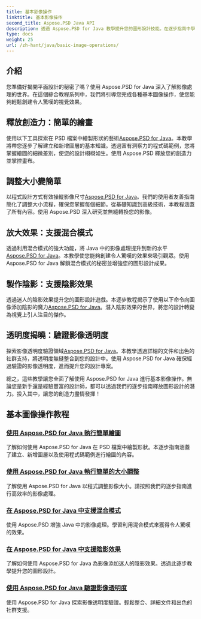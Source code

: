 ```yaml
---
title: 基本影像操作
linktitle: 基本影像操作
second_title: Aspose.PSD Java API
description: 透過 Aspose.PSD for Java 教學提升您的圖形設計技能。在逐步指南中學習繪圖、調整大小、混合模式和透明度驗證。
type: docs
weight: 25
url: /zh-hant/java/basic-image-operations/
---
```


## 介紹

您準備好揭開平面設計的秘密了嗎？使用 Aspose.PSD for Java 深入了解影像處理的世界。在這個綜合教程系列中，我們將引導您完成各種基本圖像操作，使您能夠輕鬆創建令人驚嘆的視覺效果。

## 釋放創造力：簡單的繪畫

使用以下工具探索在 PSD 檔案中繪製形狀的藝術[Aspose.PSD for Java](./simple-drawing/)。本教學將帶您逐步了解建立和新增圖層的基本知識。透過富有洞察力的程式碼範例，您將掌握繪圖的細微差別，使您的設計栩栩如生。使用 Aspose.PSD 釋放您的創造力並掌控畫布。

## 調整大小變簡單

以程式設計方式有效操縱影像尺寸[Aspose.PSD for Java](./simple-resizing/)。我們的使用者友善指南簡化了調整大小流程，確保您掌握每個細節。從基礎知識到高級技術，本教程涵蓋了所有內容。使用 Aspose.PSD 深入研究並無縫轉換您的影像。

## 放大效果：支援混合模式

透過利用混合模式的強大功能，將 Java 中的影像處理提升到新的水平[Aspose.PSD for Java](./support-blend-modes/)。本教學使您能夠創建令人驚嘆的效果來吸引觀眾。使用 Aspose.PSD for Java 解鎖混合模式的秘密並增強您的圖形設計成果。

## 製作陰影：支援陰影效果

透過迷人的陰影效果提升您的圖形設計遊戲。本逐步教程揭示了使用以下命令向圖像添加陰影的魔力[Aspose.PSD for Java](./support-shadow-effect/)。潛入陰影效果的世界，將您的設計轉變為視覺上引人注目的傑作。

## 透明度揭曉：驗證影像透明度

探索影像透明度驗證領域[Aspose.PSD for Java](./verify-image-transparency/)。本教學透過詳細的文件和出色的社群支持，將透明度無縫整合到您的設計中。使用 Aspose.PSD for Java 確保經過驗證的影像透明度，進而提升您的設計專案。

總之，這些教學讓您全面了解使用 Aspose.PSD for Java 進行基本影像操作。無論您是新手還是經驗豐富的設計師，都可以透過我們的逐步指南釋放圖形設計的潛力。投入其中，讓您的創造力盡情發揮！
## 基本圖像操作教程
### [使用 Aspose.PSD for Java 執行簡單繪圖](./simple-drawing/)
了解如何使用 Aspose.PSD for Java 在 PSD 檔案中繪製形狀。本逐步指南涵蓋了建立、新增圖層以及使用程式碼範例進行繪圖的內容。
### [使用 Aspose.PSD for Java 執行簡單的大小調整](./simple-resizing/)
了解使用 Aspose.PSD for Java 以程式調整影像大小。請按照我們的逐步指南進行高效率的影像處理。
### [在 Aspose.PSD for Java 中支援混合模式](./support-blend-modes/)
使用 Aspose.PSD 增強 Java 中的影像處理。學習利用混合模式來獲得令人驚嘆的效果。
### [在 Aspose.PSD for Java 中支援陰影效果](./support-shadow-effect/)
了解如何使用 Aspose.PSD for Java 為影像添加迷人的陰影效果。透過此逐步教學提升您的圖形設計。
### [使用 Aspose.PSD for Java 驗證影像透明度](./verify-image-transparency/)
使用 Aspose.PSD for Java 探索影像透明度驗證。輕鬆整合、詳細文件和出色的社群支援。